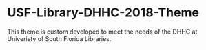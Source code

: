 # USF-Library-DHHC-2018-Theme

This theme is custom developed to meet the needs of the DHHC at Univeristy of South Florida Libraries.